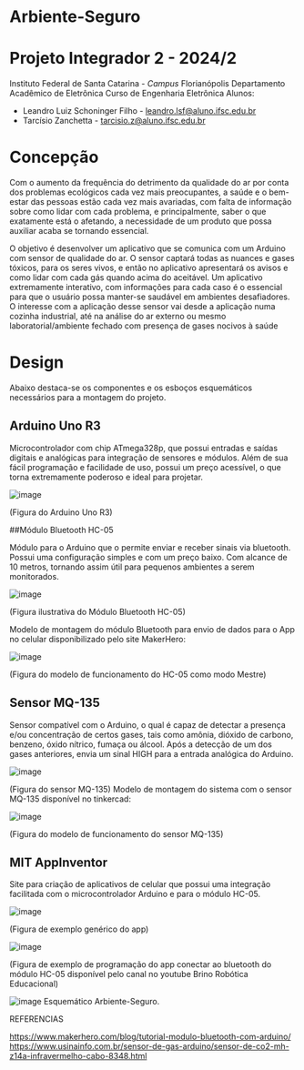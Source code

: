 # Arbiente-Seguro

# Projeto Integrador 2 - 2024/2

Instituto Federal de Santa Catarina - *Campus* Florianópolis
Departamento Acadêmico de Eletrônica
Curso de Engenharia Eletrônica
Alunos:

* Leandro Luiz Schoninger Filho - <leandro.lsf@aluno.ifsc.edu.br>
* Tarcísio Zanchetta - <tarcisio.z@aluno.ifsc.edu.br>

# Concepção

  Com o aumento da frequência do detrimento da qualidade do ar por
conta dos problemas ecológicos cada vez mais preocupantes, a saúde e o
bem-estar das pessoas estão cada vez mais avariadas, com falta de
informação sobre como lidar com cada problema, e principalmente, saber o que
exatamente está o afetando, a necessidade de um produto que possa auxiliar
acaba se tornando essencial.

O objetivo é desenvolver um aplicativo que se comunica com um Arduino
com sensor de qualidade do ar. O sensor captará todas as nuances e gases
tóxicos, para os seres vivos, e então no aplicativo apresentará os avisos e
como lidar com cada gás quando acima do aceitável. Um aplicativo
extremamente interativo, com informações para cada caso é o essencial para
que o usuário possa manter-se saudável em ambientes desafiadores.
O interesse com a aplicação desse sensor vai desde a aplicação numa
cozinha industrial, até na análise do ar externo ou mesmo laboratorial/ambiente
fechado com presença de gases nocivos à saúde

# Design

  Abaixo destaca-se os componentes e os esboços esquemáticos necessários para a montagem do projeto.

## Arduino Uno R3

  Microcontrolador com chip ATmega328p, que possui entradas e saídas digitais e analógicas para integração de sensores e módulos. Além de sua fácil programação e facilidade de uso, possui um preço acessível, o que torna extremamente poderoso e ideal para projetar.

![image](https://github.com/user-attachments/assets/58e84fa7-da44-4f20-aa4a-aa0d4f614356)

(Figura do Arduino Uno R3)

##Módulo Bluetooth HC-05

Módulo para o Arduino que o permite enviar e receber sinais via bluetooth. Possui uma configuração simples e com um preço baixo. Com alcance de 10 metros, tornando assim útil para pequenos ambientes a serem monitorados.

![image](https://github.com/user-attachments/assets/e5673005-e40a-4f9e-9864-4adf0303e5ab)

(Figura ilustrativa do Módulo Bluetooth HC-05)

Modelo de montagem do módulo Bluetooth para envio de dados para o App no celular disponibilizado pelo site MakerHero:


![image](https://github.com/user-attachments/assets/4f73ba83-8e0a-4c6d-9243-ca6956771557)

(Figura do modelo de funcionamento do HC-05 como modo Mestre)

## Sensor MQ-135

Sensor compatível com o Arduino, o qual é capaz de detectar a presença e/ou concentração de certos gases, tais como amônia, dióxido de carbono, benzeno, óxido nítrico, fumaça ou álcool. Após a detecção de um dos gases anteriores, envia um sinal HIGH para a entrada analógica do Arduino. 


![image](https://github.com/user-attachments/assets/d1641f76-6be4-4ef6-9b02-4e36e0524786)

(Figura do sensor MQ-135)
Modelo de montagem do sistema com o sensor MQ-135 disponível no tinkercad:


![image](https://github.com/user-attachments/assets/c5d18167-9eb6-4c59-a30e-511d01eaeacb)

(Figura do modelo de funcionamento do sensor MQ-135)

## MIT AppInventor

Site para criação de aplicativos de celular que possui uma integração facilitada com o microcontrolador Arduino e para o módulo HC-05.


![image](https://github.com/user-attachments/assets/373f85d0-1953-4447-ada9-faf233437bab)

(Figura de exemplo genérico do app)


![image](https://github.com/user-attachments/assets/e01d0f1d-46af-472e-aed8-f8e7cb80e46e)

(Figura de exemplo de programação do app conectar ao bluetooth do módulo HC-05 disponível pelo canal no youtube Brino Robótica Educacional)



![image](https://github.com/user-attachments/assets/b1e0c797-3024-4e38-9362-ce7e15af6e52)
Esquemático Arbiente-Seguro.



REFERENCIAS

https://www.makerhero.com/blog/tutorial-modulo-bluetooth-com-arduino/
https://www.usinainfo.com.br/sensor-de-gas-arduino/sensor-de-co2-mh-z14a-infravermelho-cabo-8348.html

